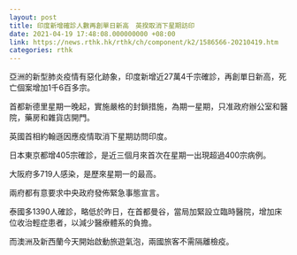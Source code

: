 ```yaml
---
layout: post
title: 印度新增確診人數再創單日新高　英揆取消下星期訪印
date: 2021-04-19 17:48:08.000000000 +08:00
link: https://news.rthk.hk/rthk/ch/component/k2/1586566-20210419.htm
categories: rthk
---
```


亞洲的新型肺炎疫情有惡化跡象，印度新增近27萬4千宗確診，再創單日新高，死亡個案增加1千6百多宗。

首都新德里星期一晚起，實施嚴格的封鎖措施，為期一星期，只准政府辦公室和醫院，藥房和雜貨店開門。

英國首相約翰遜因應疫情取消下星期訪問印度。

日本東京都增405宗確診，是近三個月來首次在星期一出現超過400宗病例。 

大阪府多719人感染，是歷來星期一的最高。 

兩府都有意要求中央政府發佈緊急事態宣言。

泰國多1390人確診，略低於昨日，在首都曼谷，當局加緊設立臨時醫院，增加床位收治輕症患者，以減少醫療體系的負擔。

而澳洲及新西蘭今天開始啟動旅遊氣泡，兩國旅客不需隔離檢疫。
